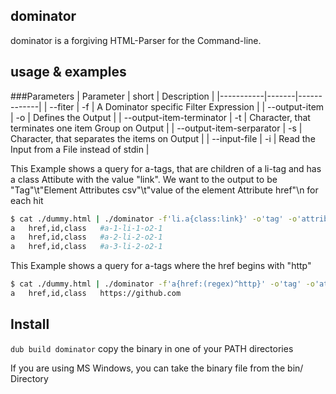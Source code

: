 dominator
---------

dominator is a forgiving HTML-Parser for the Command-line.

usage & examples
----------------

###Parameters
| Parameter | short | Description |
|-----------|-------|-------------|
| --fiter | -f | A Dominator specific Filter Expression |
| --output-item | -o | Defines the Output |
| --output-item-terminator | -t | Character, that terminates one item Group on Output |
| --output-item-serparator | -s | Character, that separates the items on Output |
| --input-file | -i | Read the Input from a File instead of stdin |

This Example shows a query for a-tags, that are children of a li-tag and has a class Attibute with the value "link".
We want to the output to be "Tag"\t"Element Attributes csv"\t"value of the element Attribute href"\n for each hit 
```sh
$ cat ./dummy.html | ./dominator -f'li.a{class:link}' -o'tag' -o'attrib-keys' -o'attrib(href)'
a	href,id,class	#a-1-li-1-o2-1
a	href,id,class	#a-2-li-2-o2-1
a	href,id,class	#a-3-li-2-o2-1
```

This Example shows a query for a-tags where the href begins with "http"
```sh
$ cat ./dummy.html | ./dominator -f'a{href:(regex)^http}' -o'tag' -o'attrib-keys' -o'attrib(href)'
a	href,id,class	https://github.com
```

Install
-------

`
dub build dominator
`
copy the binary in one of your PATH directories

If you are using MS Windows, you can take the binary file from the bin/ Directory
